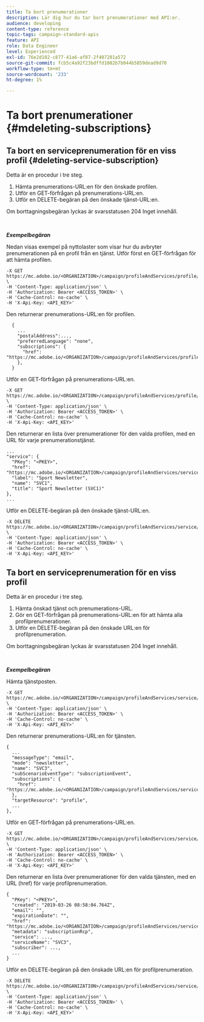 ```yaml
---
title: Ta bort prenumerationer
description: Lär dig hur du tar bort prenumerationer med API:er.
audience: developing
content-type: reference
topic-tags: campaign-standard-apis
feature: API
role: Data Engineer
level: Experienced
exl-id: 76e2d102-c877-41a6-af87-2f407201a572
source-git-commit: fcb5c4a92f23bdffd1082b7b044b5859dead9d70
workflow-type: tm+mt
source-wordcount: '233'
ht-degree: 1%

---
```


# Ta bort prenumerationer {#mdeleting-subscriptions}

<!--NOTE TO WRITER: There are two duplicate headings that seem to have the same content. Delete one? Rename if different?-->

## Ta bort en serviceprenumeration för en viss profil {#deleting-service-subscription}

Detta är en procedur i tre steg.

1. Hämta prenumerations-URL:en för den önskade profilen.
1. Utför en GET-förfrågan på prenumerations-URL:en.
1. Utför en DELETE-begäran på den önskade tjänst-URL:en.

Om borttagningsbegäran lyckas är svarsstatusen 204 Inget innehåll.

<br/>

***Exempelbegäran***

Nedan visas exempel på nyttolaster som visar hur du avbryter prenumerationen på en profil från en tjänst. Utför först en GET-förfrågan för att hämta profilen.

```
-X GET https://mc.adobe.io/<ORGANIZATION>/campaign/profileAndServices/profile/<PKEY> \
-H 'Content-Type: application/json' \
-H 'Authorization: Bearer <ACCESS_TOKEN>' \
-H 'Cache-Control: no-cache' \
-H 'X-Api-Key: <API_KEY>'
```

Den returnerar prenumerations-URL:en för profilen.

```
  {
    ...
    "postalAddress":...,
    "preferredLanguage": "none",
    "subscriptions": {
      "href": "https://mc.adobe.io/<ORGANIZATION>/campaign/profileAndServices/profile/<PKEY>/subscriptions/"
    },
  }
```

Utför en GET-förfrågan på prenumerations-URL:en.

```
-X GET https://mc.adobe.io/<ORGANIZATION>/campaign/profileAndServices/profile/<PKEY>/subscriptions \
-H 'Content-Type: application/json' \
-H 'Authorization: Bearer <ACCESS_TOKEN>' \
-H 'Cache-Control: no-cache' \
-H 'X-Api-Key: <API_KEY>'
```

Den returnerar en lista över prenumerationer för den valda profilen, med en URL för varje prenumerationstjänst.

```
...
"service": {
  "PKey": "<PKEY>",
  "href": "https://mc.adobe.io/<ORGANIZATION>/campaign/profileAndServices/service/<PKEY>",
  "label": "Sport Newsletter",
  "name": "SVC1",
  "title": "Sport Newsletter (SVC1)"
},
...
```

Utför en DELETE-begäran på den önskade tjänst-URL:en.

```
-X DELETE https://mc.adobe.io/<ORGANIZATION>/campaign/profileAndServices/service/<PKEY> \
-H 'Content-Type: application/json' \
-H 'Authorization: Bearer <ACCESS_TOKEN>' \
-H 'Cache-Control: no-cache' \
-H 'X-Api-Key: <API_KEY>'
```

<!-- + réponse -->

## Ta bort en serviceprenumeration för en viss profil

Detta är en procedur i tre steg.

1. Hämta önskad tjänst och prenumerations-URL.
1. Gör en GET-förfrågan på prenumerations-URL:en för att hämta alla profilprenumerationer.
1. Utför en DELETE-begäran på den önskade URL:en för profilprenumeration.

Om borttagningsbegäran lyckas är svarsstatusen 204 Inget innehåll.

<br/>

***Exempelbegäran***

Hämta tjänstposten.

```
-X GET https://mc.adobe.io/<ORGANIZATION>/campaign/profileAndServices/service/<PKEY> \
-H 'Content-Type: application/json' \
-H 'Authorization: Bearer <ACCESS_TOKEN>' \
-H 'Cache-Control: no-cache' \
-H 'X-Api-Key: <API_KEY>'
```

Den returnerar prenumerations-URL:en för tjänsten.

```
{
  ...
  "messageType": "email",
  "mode": "newsletter",
  "name": "SVC3",
  "subScenarioEventType": "subscriptionEvent",
  "subscriptions": {
    "href": "https://mc.adobe.io/<ORGANIZATION>/campaign/profileAndServices/service/<PKEY>/subscriptions/"
  },
  "targetResource": "profile",
  ...
},
```

Utför en GET-förfrågan på prenumerations-URL:en.

```
-X GET https://mc.adobe.io/<ORGANIZATION>/campaign/profileAndServices/service/<PKEY>/subscriptions \
-H 'Content-Type: application/json' \
-H 'Authorization: Bearer <ACCESS_TOKEN>' \
-H 'Cache-Control: no-cache' \
-H 'X-Api-Key: <API_KEY>'
```

Den returnerar en lista över prenumerationer för den valda tjänsten, med en URL (href) för varje profilprenumeration.

```
{
  "PKey": "<PKEY>",
  "created": "2019-03-26 08:58:04.764Z",
  "email": "",
  "expirationDate": "",
  "href": "https://mc.adobe.io/<ORGANIZATION>/campaign/profileAndServices/service/<PKEY>/subscriptions/<PKEY>",
  "metadata": "subscriptionRcp",
  "service": ...,
  "serviceName": "SVC3",
  "subscriber": ...,
  ...
}
```

Utför en DELETE-begäran på den önskade URL:en för profilprenumeration.

```
-X DELETE https://mc.adobe.io/<ORGANIZATION>/campaign/profileAndServices/service/<PKEY>/subscriptions/<PKEY> \
-H 'Content-Type: application/json' \
-H 'Authorization: Bearer <ACCESS_TOKEN>' \
-H 'Cache-Control: no-cache' \
-H 'X-Api-Key: <API_KEY>'
```

<!-- + réponse -->
